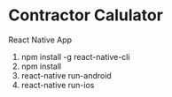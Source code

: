 # Contractor Calulator
React Native App

1. npm install -g react-native-cli
2. npm install
3. react-native run-android
4. react-native run-ios